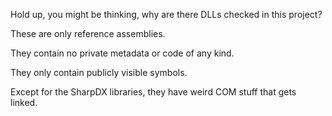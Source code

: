 Hold up, you might be thinking, why are there DLLs checked in this project?

These are only reference assemblies.

They contain no private metadata or code of any kind.

They only contain publicly visible symbols.

Except for the SharpDX libraries, they have weird COM stuff that gets linked.